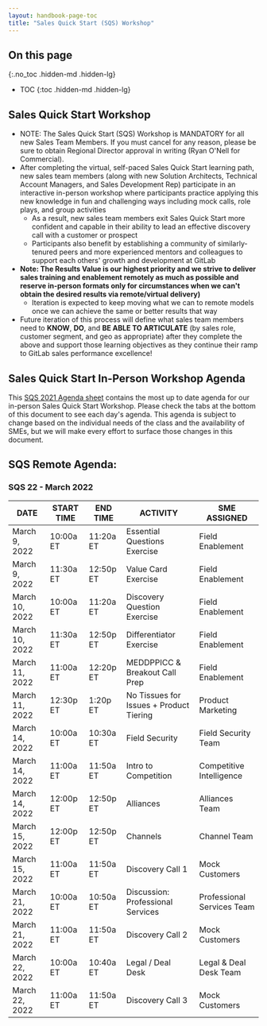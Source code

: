 ```yaml
---
layout: handbook-page-toc
title: "Sales Quick Start (SQS) Workshop"
---
```


## On this page
{:.no_toc .hidden-md .hidden-lg}

- TOC
{:toc .hidden-md .hidden-lg}

## Sales Quick Start Workshop
*  NOTE: The Sales Quick Start (SQS) Workshop is MANDATORY for all new Sales Team Members. If you must cancel for any reason, please be sure to obtain Regional Director approval in writing (Ryan O'Nell for Commercial).
*  After completing the virtual, self-paced Sales Quick Start learning path, new sales team members (along with new Solution Architects, Technical Account Managers, and Sales Development Rep) participate in an interactive in-person workshop where participants practice applying this new knowledge in fun and challenging ways including mock calls, role plays, and group activities
   - As a result, new sales team members exit Sales Quick Start more confident and capable in their ability to lead an effective discovery call with a customer or prospect
   - Participants also benefit by establishing a community of similarly-tenured peers and more experienced mentors and colleagues to support each others' growth and development at GitLab
*  **Note: The Results Value is our highest priority and we strive to deliver sales training and enablement remotely as much as possible and reserve in-person formats only for circumstances when we can't obtain the desired results via remote/virtual delivery)**
   - Iteration is expected to keep moving what we can to remote models once we can achieve the same or better results that way
*  Future iteration of this process will define what sales team members need to **KNOW**, **DO**, and **BE ABLE TO ARTICULATE** (by sales role, customer segment, and geo as appropriate) after they complete the above and support those learning objectives as they continue their ramp to GitLab sales performance excellence!

## Sales Quick Start In-Person Workshop Agenda

This [SQS 2021 Agenda sheet](https://docs.google.com/spreadsheets/d/1f1O2VC_6Fjdhrpyi9vB81kvdJ4H-66F8ghv-h_-_bGw/edit?usp=sharing) contains the most up to date agenda for our in-person Sales Quick Start Workshop. Please check the tabs at the bottom of this document to see each day's agenda. This agenda is subject to change based on the individual needs of the class and the availability of SMEs, but we will make every effort to surface those changes in this document.


## SQS Remote Agenda:


### SQS 22 - March 2022

| DATE | START TIME | END TIME | ACTIVITY | SME ASSIGNED |
| ------ | ------ | ------ | ------ | ------ |
|March 9, 2022 | 10:00a ET | 11:20a ET | Essential Questions Exercise | Field Enablement  |
|March 9, 2022 | 11:30a ET | 12:50p ET | Value Card Exercise | Field Enablement |
|March 10, 2022 | 10:00a ET | 11:20a ET | Discovery Question Exercise | Field Enablement  |
|March 10, 2022 | 11:30a ET | 12:50p ET | Differentiator Exercise | Field Enablement  |
|March 11, 2022 | 11:00a ET | 12:20p ET | MEDDPPICC & Breakout Call Prep | Field Enablement  |
|March 11, 2022  | 12:30p ET | 1:20p ET | No Tissues for Issues + Product Tiering | Product Marketing  |
|March 14, 2022 | 10:00a ET | 10:30a ET | Field Security |  Field Security Team   |
|March 14, 2022 | 11:00a ET | 11:50a ET | Intro to Competition | Competitive Intelligence  |
|March 14, 2022 | 12:00p ET | 12:50p ET | Alliances | Alliances Team  |
|March 15, 2022 | 12:00p ET | 12:50p ET | Channels |  Channel Team   |
|March 15, 2022 | 11:00a ET | 11:50a ET | Discovery Call 1 | Mock Customers  |
|March 21, 2022 | 10:00a ET | 10:50a ET | Discussion: Professional Services | Professional Services Team    |
|March 21, 2022 | 11:00a ET | 11:50a ET | Discovery Call 2 | Mock Customers |
|March 22, 2022 | 10:00a ET | 10:40a ET | Legal / Deal Desk | Legal & Deal Desk Team |
|March 22, 2022 | 11:00a ET | 11:50a ET | Discovery Call 3 | Mock Customers |



